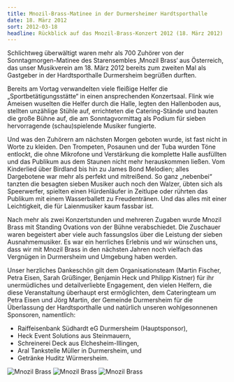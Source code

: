 ```yaml
---
title: Mnozil-Brass-Matinee in der Durmersheimer Hardtsporthalle
date: 18. März 2012
sort: 2012-03-18
headline: Rückblick auf das Mnozil-Brass-Konzert 2012 (18. März 2012)
---
```


Schlichtweg überwältigt waren mehr als 700 Zuhörer von der Sonntagmorgen-Matinee des Starensembles ‚Mnozil Brass‘ aus Österreich, das unser Musikverein am 18. März 2012 bereits zum zweiten Mal als Gastgeber in der Hardtsporthalle Durmersheim begrüßen durften.

Bereits am Vortag verwandelten viele fleißige Helfer die „Sportbetätigungsstätte“ in einen ansprechenden Konzertsaal. Flink wie Ameisen wuselten die Helfer durch die Halle, legten den Hallenboden aus, stellten unzählige Stühle auf, errichteten die Catering-Stände und bauten die große Bühne auf, die am Sonntagvormittag als Podium für sieben hervorragende (schau)spielende Musiker fungierte.

Und was den Zuhörern am nächsten Morgen geboten wurde, ist fast nicht in Worte zu kleiden. Den Trompeten, Posaunen und der Tuba wurden Töne entlockt, die ohne Mikrofone und Verstärkung die komplette Halle ausfüllten und das Publikum aus dem Staunen nicht mehr herauskommen ließen. Vom Kinderlied über Birdland bis hin zu James Bond Melodien; alles Dargebotene war mehr als perfekt und mitreißend. So ganz  „nebenbei“ tanzten die besagten sieben Musiker auch noch den Walzer, übten sich als Speerwerfer, spielten einen Hürdenläufer in Zeitlupe oder rührten das Publikum mit einem Wasserballett zu Freudentränen. Und das alles mit einer Leichtigkeit, die für Laienmusiker kaum fassbar ist.

Nach mehr als zwei Konzertstunden und mehreren Zugaben wurde Mnozil Brass mit Standing Ovations von der Bühne verabschiedet. Die Zuschauer waren begeistert aber viele auch fassungslos über die Leistung der sieben Ausnahmemusiker. Es war ein herrliches Erlebnis und wir wünschen uns, dass wir mit Mnozil Brass in den nächsten Jahren noch vielfach das Vergnügen in Durmersheim und Umgebung haben werden.

Unser herzliches Dankeschön gilt dem Organisationsteam (Martin Fischer, Petra Eisen, Sarah Grüßinger, Benjamin Heck und Philipp Kistner) für ihr unermüdliches und detailverliebte Engagement, den vielen Helfern, die diese Veranstaltung überhaupt erst ermöglichten, dem Cateringteam um Petra Eisen und Jörg Martin, der Gemeinde Durmersheim für die Überlassung der Hardtsporthalle und natürlich unseren wohlgesonnenen Sponsoren, namentlich:

 - Raiffeisenbank Südhardt eG Durmersheim (Hauptsponsor),
 - Heck Event Solutions aus Steinmauern,
 - Schreinerei Deck aus Elchesheim-Illingen,
 - Aral Tankstelle Müller in Durmersheim, und
 - Getränke Huditz Würmersheim.
 
![Mnozil Brass](/images/rueckblick/mnozil_a.jpg)
![Mnozil Brass](/images/rueckblick/mnozil_b.jpg)
![Mnozil Brass](/images/rueckblick/mnozil_c.jpg)
